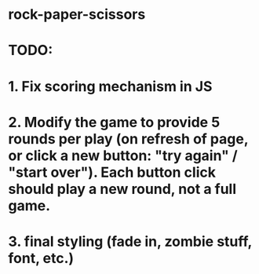 # rock-paper-scissors

# TODO:
# 1. Fix scoring mechanism in JS
# 2. Modify the game to provide 5 rounds per play (on refresh of page, or click a new button: "try again" / "start over"). Each button click should play a new round, not a full game.
# 3. final styling (fade in, zombie stuff, font, etc.)